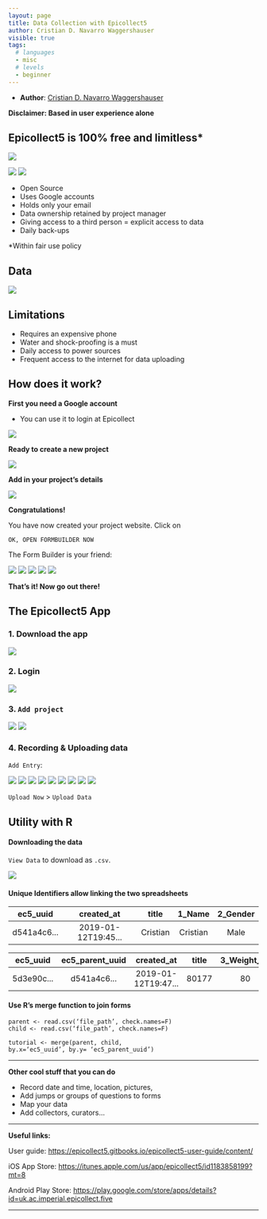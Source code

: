 ```yaml
---
layout: page
title: Data Collection with Epicollect5
author: Cristian D. Navarro Waggershauser
visible: true
tags:
  # languages
  - misc
  # levels
  - beginner
---
```

<!-- change visible to true if you want it on the site -->

 - **Author**: [Cristian D. Navarro Waggershauser](https://twitter.com/CWaggershauser)


**Disclaimer: Based in user experience alone**


## Epicollect5 is 100% free and limitless*


<img src="../images/image--000.jpg" style="max-width:100%;"> 

<img src="../images/image--004.jpg" style="max-width:5%;"> <img src="../images/image--006.jpg" style="max-width:20%;">


- Open Source
- Uses Google accounts
- Holds only your email
- Data ownership retained by project manager
- Giving access to a third person = explicit access to data
- Daily back-ups

*Within fair use policy


## Data

<img src="../images/image--007.jpg" style="max-width:100%;">

## Limitations

- Requires an expensive phone
- Water and shock-proofing is a must
- Daily access to power sources
- Frequent access to the internet for data uploading


## How does it work?

**First you need a Google account**

- You can use it to login at Epicollect

<img src="../images/image--012.jpg" style="max-width:100%;">

**Ready to create a new project**

<img src="../images/image--013.jpg" style="max-width:100%;">

**Add in your project’s details**

<img src="../images/image--014.jpg" style="max-width:100%;">


**Congratulations!**

You have now created your project website. Click on 

```
OK, OPEN FORMBUILDER NOW
```

The Form Builder is your friend:


<img src="../images/image--016.jpg" style="max-width:20%;">
<img src="../images/image--017.jpg" style="max-width:20%;">
<img src="../images/image--018.jpg" style="max-width:20%;">
<img src="../images/image--019.jpg" style="max-width:20%;">
<img src="../images/image--020.jpg" style="max-width:20%;">


**That’s it! Now go out there!**



## The Epicollect5 App

### 1. Download the app 

<img src="../images/image--024.jpg" style="max-width:100%;">


### 2. Login

<img src="../images/image--025.jpg" style="max-width:20%;">


### 3. `Add project`

<img src="../images/image--027.jpg" style="max-width:10%;">
<img src="../images/image--028.jpg" style="max-width:10%;">


### 4. Recording & Uploading data

`Add Entry`:


<img src="../images/image--030.jpg" style="max-width:10%;">
<img src="../images/image--031.jpg" style="max-width:10%;">
<img src="../images/image--032.jpg" style="max-width:10%;">
<img src="../images/image--033.jpg" style="max-width:10%;">
<img src="../images/image--034.jpg" style="max-width:10%;">
<img src="../images/image--035.jpg" style="max-width:10%;">
<img src="../images/image--036.jpg" style="max-width:10%;">
<img src="../images/image--037.jpg" style="max-width:10%;">
<img src="../images/image--038.jpg" style="max-width:10%;">


`Upload Now` > `Upload Data`


## Utility with R

#### Downloading the data

`View Data` to download as `.csv`.


<img src="../images/image--044.jpg" style="max-width:50%;">


#### Unique Identifiers allow linking the two spreadsheets


ec5_uuid | created_at | title | 1_Name | 2_Gender |
:-------:|:----------:|:----------:|:----------:|:----------:|
d541a4c6...| 2019-01-12T19:45...|Cristian|Cristian|Male

ec5_uuid | ec5_parent_uuid |created_at | title | 3_Weight_kg | 4_Height_cm |
:-------:|:----------:|:----------:|:----------:|:----------:|:----------:|
5d3e90c...| d541a4c6...|2019-01-12T19:47...|80177|80|177


#### Use R’s merge function to join forms

```
parent <- read.csv(‘file_path’, check.names=F)
child <- read.csv(‘file_path’, check.names=F)

tutorial <- merge(parent, child,
by.x=‘ec5_uuid’, by.y= ‘ec5_parent_uuid’)
```

--- 

**Other cool stuff that you can do**

- Record date and time, location, pictures,
- Add jumps or groups of questions to forms
- Map your data
- Add collectors, curators...

---
**Useful links:**

User guide: https://epicollect5.gitbooks.io/epicollect5-user-guide/content/

iOS App Store: https://itunes.apple.com/us/app/epicollect5/id1183858199?mt=8

Android Play Store: https://play.google.com/store/apps/details?id=uk.ac.imperial.epicollect.five


---

